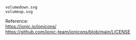 `volumedown.svg`  
`volumeup.svg`

Reference:  
https://ionic.io/ionicons/  
https://github.com/ionic-team/ionicons/blob/main/LICENSE

